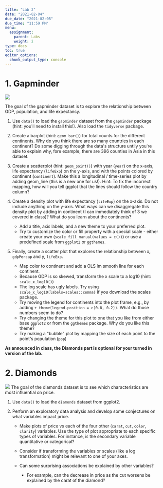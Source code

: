 ```yaml
---
title: "Lab 2"
date: "2021-02-04"
due_date: "2021-02-05"
due_time: "11:59 PM"
menu:
  assignment:
    parent: Labs
    weight: 2
type: docs
toc: true
editor_options: 
  chunk_output_type: console
---
```




# 1. Gapminder
![](https://storage.googleapis.com/kaggle-datasets-images/373567/726490/b870208e6f91c6a6c940f8a4df111c87/dataset-cover.png?t=2019-10-22-19-47-34)

The goal of the gapminder dataset is to explore the relationship between GDP, population, and life expectancy.

1.  Use `data()` to load the `gapminder` dataset from the `gapminder` package (hint: you'll need to install this!). Also load the `tidyverse` package. 

2. Create a barplot (hint: `geom_bar()`) for total counts for the different continents. Why do you think there are so many countries in each continent? Do some digging through the data's structure untily you're able to explain why, fore example, there are 396 counties in Asia in this dataset.

3.  Create a scatterplot (hint: `geom_point()`) with year (`year`) on the x-axis, life expectancy (`lifeExp`) on the y-axis, and with the points colored by continent (`continent`). Make this a longitudinal / time-series plot by adding geom_line (this is a new one for us!). Hint: To fix the incorrect mapping, how will you tell ggplot that the lines should follow the country column?

4.  Create a density plot with life expectancy (`lifeExp`) on the x-axis. Do not include anything on the y-axis. What ways can we disaggregate this density plot by adding in continent (I can immediately think of 3 we covered in class)? What do you learn about the continents?

    -   Add a title, axis labels, and a new theme to your preferred plot.
    -   Try to customize the color or fill property with a special scale - either create your own (`scale_fill_manual(values = c())`) or use a predefined scale from `ggplot2` or `ggthemes`.

5.  Finally, create a scatter plot that explores the relationship between x, `gdpPercap` and y, `lifeExp`.

    -   Map color to continent and add a OLS lm smooth line for each continent.
    -   Because GDP is so skewed, transform the x scale to a log10 (hint: `scale_x_log10()`)
    -   The log scale has ugly labels. Try using `scale_x_log10(labels=scales::comma)` if you download the scales package.
    -   Try moving the legend for continents into the plot frame, e.g., by adding `+ theme(legend.position = c(0.8, 0.2))`. What do those numbers seem to do?
    -   Try changing the theme for this plot to one that you like from either base `ggplot2` or from the `ggthemes` package. Why do you like this theme?
    -   Try making a "bubble" plot by mapping the size of each point to the point's population (`pop`)


**As announced in class, the Diamonds part is optional for your turned in version of the lab.**



# 2. Diamonds
![](https://datasciencereview.com/wp-content/uploads/2018/08/Diamond-Carat-Relationship.png)
The goal of the diamonds dataset is to see which characteristics are most influential on price.

1.  Use `data()` to load the `diamonds` dataset from ggplot2.

2.  Perform an exploratory data analysis and develop some conjectures on what variables impact price.

    -   Make plots of price vs each of the four other (`carat`, `cut`, `color`, `clarity`) variables. Use the type of plot appropriate to each specific types of variables. For instance, is the secondary variable quantitative or categorical? 

    -   Consider if transforming the variables or scales (like a log transformation) might be relevant to one of your axes.

    -   Can some surprising associations be explained by other variables?

        -   For example, can the decrease in price as the cut worsens be explained by the carat of the diamond?
